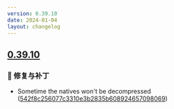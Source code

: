 ```yaml
---
version: 0.39.10
date: 2024-01-04
layout: changelog
---
```

## [0.39.10](#0.39.10)
### 🐛 修复与补丁

- Sometime the natives won't be decompressed ([542f8c256077c3310e3b2835b608924657098069](https://github.com/Voxelum/x-minecraft-launcher/commit/542f8c256077c3310e3b2835b608924657098069))
